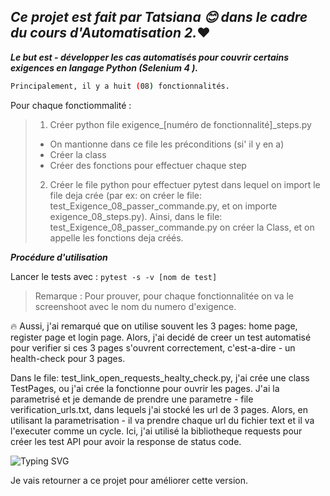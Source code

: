 
## _Ce projet est fait par Tatsiana :blush: dans le cadre du cours d'Automatisation 2._:heart:

***Le but est - développer les cas automatisés pour couvrir certains exigences en langage Python (Selenium 4 ).***
```sh
Principalement, il y a huit (08) fonctionnalités.
```

Pour chaque fonctiommalité :

> 1. Créer python file exigence_[numéro de fonctionnalité]_steps.py
> - On mantionne dans ce file les préconditions (si' il y en a)
> - Créer la class
> - Créer des fonctions pour effectuer chaque step
> 2. Créer le file python pour effectuer pytest dans lequel on import le file deja crée (par ex: on créer le file: test_Exigence_08_passer_commande.py, et on importe exigence_08_steps.py).
 > Ainsi, dans le file: test_Exigence_08_passer_commande.py on créer la Class, et on appelle les fonctions deja créés.

***Procédure d'utilisation***

Lancer le tests avec : 
``` pytest -s -v [nom de test] ```
> Remarque : Pour prouver, pour chaque fonctionnalitée on va le screenshoot avec le nom du numero d'exigence.

:fire: Aussi, j'ai remarqué que on utilise souvent les 3 pages: home page, register page et login page.
Alors, j'ai decidé de creer un test automatisé pour verifier si ces 3 pages s'ouvrent correctement, c'est-a-dire - un health-check pour 3 pages.

Dans le file: test_link_open_requests_healty_check.py, j'ai crée une class TestPages, ou j'ai crée la fonctionne pour ouvrir les pages. 
J'ai la parametrisé et je demande de prendre une parametre - file verification_urls.txt, dans lequels j'ai stocké les url de 3 pages.
Alors, en utilisant la parametrisation - il va prendre chaque url du fichier text et il va l'executer comme un cycle.
Ici, j'ai utilisé la bibliotheque requests pour créer les test API pour avoir la response de status code.


![Typing SVG](https://readme-typing-svg.demolab.com?color=$0E6655&lines=Améliorations+futures:)

Je vais retourner a ce projet pour améliorer cette version.
